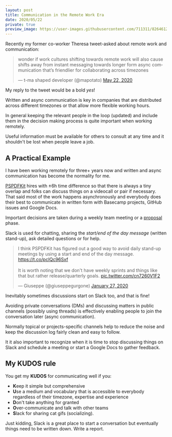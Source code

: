 ```yaml
---
layout: post
title: Communication in the Remote Work Era
date: 2020/05/22
private: true
preview_image: https://user-images.githubusercontent.com/711311/82646121-4b9bc480-9c14-11ea-8701-02198b6dff44.png
---
```


Recently my former co-worker Theresa tweet-asked about remote work and communication:

<div class="Copy-embedTweet">
<blockquote class="twitter-tweet"><p lang="en" dir="ltr">wonder if work cultures shifting towards remote work will also cause shifts away from instant messaging towards longer form async communication that’s friendlier for collaborating across timezones</p>&mdash; t-ma shaped developer (@mapotato) <a href="https://twitter.com/mapotato/status/1263645517822562304?ref_src=twsrc%5Etfw">May 22, 2020</a></blockquote> <script async src="https://platform.twitter.com/widgets.js" charset="utf-8"></script>
</div>

My reply to the tweet would be a bold _yes_!

Written and async communication is key in companies that are distributed across different timezones or that allow more flexible working hours.

In general keeping the relevant people in the loop (updated) and include them in the decision making process is quite important when working remotely.

Useful information must be available for others to consult at any time and it shouldn't be lost when people leave a job.

## A Practical Example

I have been working remotely for three+ years now and written and async communication has become the normality for me.

[PSPDFKit](https://pspdfkit.com) hires with ±6h time difference so that there is always a tiny overlap and folks can discuss things on a videocall or pair if necessary. That said most of the work happens asynchronously and everybody does their best to communicate in written form with Basecamp projects, GitHub issues and Google Docs.

Important decisions are taken during a weekly team meeting or a [proposal](/proposal-driven-development) phase.

Slack is used for chatting, sharing the _start/end of the day message_ (written stand-up), ask detailed questions or for help.

<div class="Copy-embedTweet">
<blockquote class="twitter-tweet"><p lang="en" dir="ltr">I think PSPDFKit has figured out a good way to avoid daily stand-up meetings by using a start and end of the day message. <a href="https://t.co/pcIQc96Sxf">https://t.co/pcIQc96Sxf</a> <br><br>It is worth noting that we don&#39;t have weekly sprints and things like that but rather release/quarterly goals. <a href="https://t.co/cn7260V1F2">pic.twitter.com/cn7260V1F2</a></p>&mdash; Giuseppe (@giuseppegurgone) <a href="https://twitter.com/giuseppegurgone/status/1221762218573869056?ref_src=twsrc%5Etfw">January 27, 2020</a></blockquote> <script async src="https://platform.twitter.com/widgets.js" charset="utf-8"></script>
</div>

Inevitably sometimes discussions start on Slack too, and that is fine!

Avoiding private conversations (DMs) and discussing matters in public channels (possibly using threads) is effectively enabling people to join the conversation later (async communication).

Normally topical or projects-specific channels help to reduce the noise and keep the discussion log fairly clean and easy to follow.

It it also important to recognize when it is time to stop discussing things on Slack and schedule a meeting or start a Google Docs to gather feedback.

## My KUDOS rule

You get my **KUDOS** for communicating well if you:

- **K**eep it simple but comprehensive
- **U**se a medium and vocabulary that is accessible to everybody regardless of their timezone, expertise and experience
- **D**on't take anything for granted
- **O**ver-communicate and talk with other teams
- **S**lack for sharing cat gifs (socializing).

Just kidding, Slack is a great place to start a conversation but eventually things need to be written down. Write a report.
